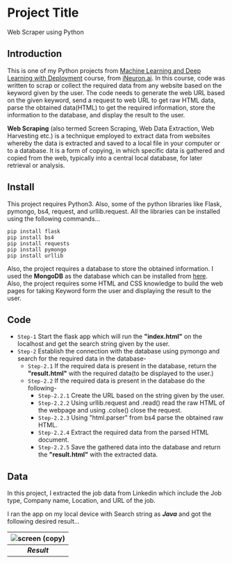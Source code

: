 # Project Title
Web Scraper using Python

## Introduction
This is one of my Python projects from [Machine Learning and Deep Learning with Deployment](https://academy.ineuron.ai/machine-learning-masters.php) course, from [iNeuron.ai](https://academy.ineuron.ai/index.php). In this course, code was written to scrap or collect the required data from any website based on the keyword given by the user. The code needs to generate the web URL based on the given keyword, send a request to web URL to get raw HTML data, parse the obtained data(HTML) to get the required information, store the information to the database, and display the result to the user.

**Web Scraping** (also termed Screen Scraping, Web Data Extraction, Web Harvesting etc.) is a technique employed to extract data from websites whereby the data is extracted and saved to a local file in your computer or to a database. It is a form of copying, in which specific data is gathered and copied from the web, typically into a central local database, for later retrieval or analysis.

## Install
This project requires Python3. Also, some of the python libraries like Flask, pymongo, bs4, request, and urllib.request.
All the libraries can be installed using the following commands...
```
pip install flask
pip install bs4
pip install requests
pip install pymongo
pip install urllib
```
Also, the project requires a database to store the obtained information. I used the **MongoDB** as the database which can be installed from [here](https://www.mongodb.com/).<br>
Also, the project requires some HTML and CSS knowledge to build the web pages for taking Keyword form the user and displaying the result to the user.

## Code
* `Step-1` Start the flask app which will run the **"index.html"** on the localhost and get the search string given by the user.
* `Step-2` Establish the connection with the database using pymongo and search for the required data in the database-
  * `Step-2.1` If the required data is present in the database, return the **"result.html"** with the required data(to be displayed to the user.)
  * `Step-2.2` If the required data is present in the database do the following- <br>
      * `Step-2.2.1` Create the URL based on the string given by the user.
      * `Step-2.2.2` Using urllib.request and .read() read the raw HTML of the webpage and using .colse() close the request.
      * `Step-2.2.3` Using "html.parser" from bs4 parse the obtained raw HTML.
      * `Step-2.2.4` Extract the required data from the parsed HTML document.
      * `Step-2.2.5` Save the gathered data into the database and return the **"result.html"** with the extracted data.
      
## Data
In this project, I extracted the job data from Linkedin which include the Job type, Company name, Location, and URL of the job.

I ran the app on my local device with Search string as ***Java*** and got the following desired result...

| ![screen (copy)](https://user-images.githubusercontent.com/50728879/84073145-e3a7f500-a9ed-11ea-83b5-255d8bb9098a.gif) |
|:--:| 
| ***Result*** |
